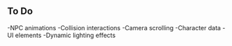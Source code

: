## To Do

-NPC animations
-Collision interactions
-Camera scrolling
-Character data
-UI elements
-Dynamic lighting effects